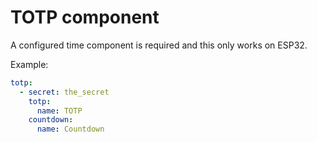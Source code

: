 # TOTP component

A configured time component is required and this only works on ESP32.

Example:
```yaml
totp:
  - secret: the_secret
    totp:
      name: TOTP
    countdown:
      name: Countdown
```

